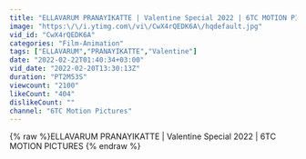 ```yaml
---
title: "ELLAVARUM PRANAYIKATTE | Valentine Special 2022 | 6TC MOTION PICTURES"
image: "https:\/\/i.ytimg.com\/vi\/CwX4rQEDK6A\/hqdefault.jpg"
vid_id: "CwX4rQEDK6A"
categories: "Film-Animation"
tags: ["ELLAVARUM","PRANAYIKATTE","Valentine"]
date: "2022-02-22T01:40:34+03:00"
vid_date: "2022-02-20T13:30:13Z"
duration: "PT2M53S"
viewcount: "2100"
likeCount: "404"
dislikeCount: ""
channel: "6TC Motion Pictures"
---
```

{% raw %}ELLAVARUM PRANAYIKATTE | Valentine Special 2022 | 6TC MOTION PICTURES {% endraw %}

